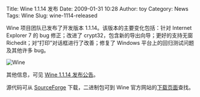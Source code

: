 Title: Wine 1.1.14 发布
Date: 2009-01-31 10:28
Author: toy
Category: News
Tags: Wine
Slug: wine-1114-released

Wine 项目团队已发布了开发版本 1.1.14。该版本的主要变化包括：针对
Internet Explorer 7 的 bug 修正；改进了
crypt32，包含新的导出向导；更好的支持无窗
Richedit；对“打印”对话框进行了改善；修复了 Windows
平台上的回归测试问题及其他许多 bug。

![Wine](http://i.linuxtoy.org/i/2007/04/winehq.png)

其他信息，可见 [Wine 1.1.14
发布公告](http://www.winehq.org/news/2009013001)。

源代码可从
[SourceForge](http://prdownloads.sourceforge.net/wine/wine-1.1.14.tar.bz2)
下载，二进制包可到 Wine
官方网站的[下载页面](http://www.winehq.org//download)查找。
